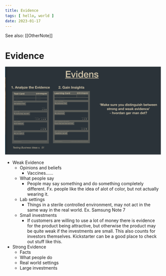 ```yaml
---
title: Evidence
tags: [ hello, world ]
date: 2023-01-17
---
```


See also: [[OtherNote]]

# Evidence

![](img/pasted_img_20221111124321.png)

- Weak Evidence
  - Opinions and beliefs
    - Vaccines......
  - What people say
    - People may say something and do something completely different. Fx. people like the idea of alot of color, but not actually wearing it.
  - Lab settings
    - Things in a sterile controlled environment, may not act in the same way in the real world. Ex. Samsung Note 7
  - Small investments
    - If customers are willing to use a lot of money there is evidence for the product being attractive, but otherwise the product may be quite weak if the investments are small. This also counts for investors themselves. Kickstarter can be a good place to check out stuff like this.
- Strong Evidence
  - Facts
  - What people do
  - Real world settings
  - Large investments

